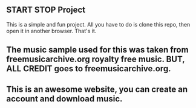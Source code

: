 ## START STOP Project

This is a simple and fun project. All you have to do is clone this repo, then open it in another browser. That's it. 
## The music sample used for this was taken from freemusicarchive.org royalty free music. BUT, ALL CREDIT goes to freemusicarchive.org. 
## This is an awesome website, you can create an account and download music. 
